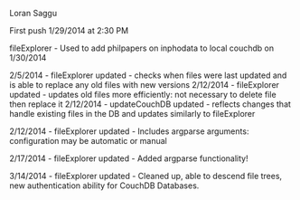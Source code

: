 Loran Saggu

First push 1/29/2014 at 2:30 PM

fileExplorer - Used to add philpapers on inphodata to local couchdb on 1/30/2014

2/5/2014 - fileExplorer updated - checks when files were last updated and is able to replace any old files with new versions
2/12/2014 - fileExplorer updated - updates old files more efficiently: not necessary to delete file then replace it
2/12/2014 - updateCouchDB updated - reflects changes that handle existing files in the DB and updates similarly to fileExplorer

2/12/2014 - fileExplorer updated - Includes argparse arguments: configuration may be automatic or manual

2/17/2014 - fileExplorer updated - Added argparse functionality!

3/14/2014 - fileExplorer updated - Cleaned up, able to descend file trees, new authentication ability for CouchDB Databases.